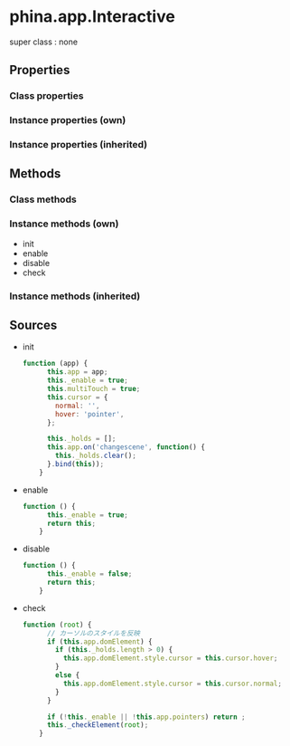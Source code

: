 # phina.app.Interactive

super class : none

## Properties

### Class properties


### Instance properties (own)


### Instance properties (inherited)


## Methods

### Class methods


### Instance methods (own)

* init
* enable
* disable
* check

### Instance methods (inherited)


## Sources

* init
  ```javascript
  function (app) {
        this.app = app;
        this._enable = true;
        this.multiTouch = true;
        this.cursor = {
          normal: '',
          hover: 'pointer',
        };
  
        this._holds = [];
        this.app.on('changescene', function() {
          this._holds.clear();
        }.bind(this));
      }
  ```
* enable
  ```javascript
  function () {
        this._enable = true;
        return this;
      }
  ```
* disable
  ```javascript
  function () {
        this._enable = false;
        return this;
      }
  ```
* check
  ```javascript
  function (root) {
        // カーソルのスタイルを反映
        if (this.app.domElement) {
          if (this._holds.length > 0) {
            this.app.domElement.style.cursor = this.cursor.hover;
          }
          else {
            this.app.domElement.style.cursor = this.cursor.normal;
          }
        }
  
        if (!this._enable || !this.app.pointers) return ;
        this._checkElement(root);
      }
  ```

